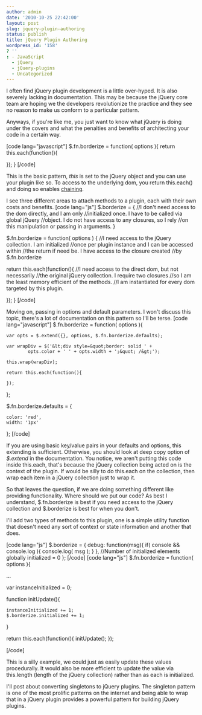 ```yaml
---
author: admin
date: '2010-10-25 22:42:00'
layout: post
slug: jquery-plugin-authoring
status: publish
title: jQuery Plugin Authoring
wordpress_id: '158'
? ''
: - JavaScript
  - jQuery
  - jQuery-plugins
  - Uncategorized
---
```


I often find jQuery plugin development is a little over-hyped.  It is also severely lacking in documentation.  This may be because the jQuery core team are hoping we the developers revolutionize the practice and they see no reason to make us conform to a particular pattern.

Anyways, if you're like me, you just want to know what jQuery is doing under the covers and what the penalties and benefits of architecting your code in a certain way.

[code lang="javascript"]
$.fn.borderize = function( options ){
  return this.each(function(){

  });
}
[/code]

This is the basic pattern, <em>this</em> is set to the jQuery object and you can use your plugin like so.  To access to the underlying dom, you return this.each() and doing so enables <a href="http://ejohn.org/blog/ultra-chaining-with-jquery/">chaining</a>.

I see three different areas to attach methods to a plugin, each with their own costs and benefits.
[code lang="js"]
$.borderize = {
  //I don't need access to the dom directly, and I am only 
  //initialized once.  I have to be called via global jQuery 
  //object.  I do not have access to any closures, so I rely 
  //on this manipulation or passing in arguments.
}

$.fn.borderize = function( options ) {
  //I need access to the jQuery collection.  I am initialized 
  //once per plugin instance and I can be accessed within 
  //the return if need be.  I have access to the closure created
  //by $.fn.borderize

  return this.each(function(){
    //I need access to the direct dom, but not necessarily
    //the original jQuery collection.  I require two closures
    //so I am the least memory efficient of the methods.
    //I am instantiated for every dom targeted by this plugin.
    
  });
}
[/code]

Moving on, passing in options and default parameters.  I won't discuss this topic, there's a lot of documentation on this pattern so I'll be terse.
[code lang="javascript"]
$.fn.borderize = function( options ){
      
    var opts = $.extend({}, options, $.fn.borderize.defaults);
    
    var wrapDiv = $('&lt;div style=&quot;border: solid ' + 
		    opts.color + ' ' + opts.width + ';&quot; /&gt;');
    
    this.wrap(wrapDiv);

    return this.each(function(){

    });
};

$.fn.borderize.defaults = {

    color: 'red',
    width: '1px'
};
[/code]

If you are using basic key/value pairs in your defaults and options, this extending is sufficient.  Otherwise, you should look at deep copy option of <em>$.extend</em> in the documentation.  You notice, we aren't putting this code inside this.each, that's because the jQuery collection being acted on is the context of the plugin.  If would be silly to do this.each on the collection, then wrap each item in a jQuery collection just to wrap it.

So that leaves the question, if we are doing something different like providing functionality.  Where should we put our code?  As best I understand, $.fn.borderize is best if you need access to the jQuery collection and $.borderize is best for when you don't.

I'll add two types of methods to this plugin, one is a simple utility function that doesn't need any sort of context or state information and another that does.

[code lang="js"]
$.borderize = {
  debug: function(msg){
    if( console &amp;&amp; console.log ){
      console.log( msg );
    }
  },
  //Number of initialized elements globally
  initialized = 0
};
[/code]
[code lang="js"]
$.fn.borderize = function( options ){

  ...

  var instanceInitialized = 0;

  function initUpdate(){
  
    instanceInitialized += 1;
    $.borderize.initialized += 1;
  }
  
  return this.each(function(){
    initUpdate();
  });

[/code]

This is a silly example, we could just as easily update these values procedurally.  It would also be more efficient to update the value via this.length (length of the jQuery collection) rather than as each is initialized. 

I'll post about converting singletons to jQuery plugins.  The singleton pattern is one of the most prolific patterns on the internet and being able to wrap that in a jQuery plugin provides a powerful pattern for building jQuery plugins.
